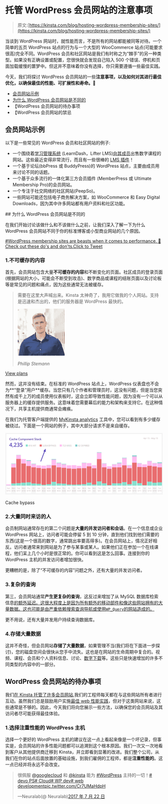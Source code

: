 # 托管 WordPress 会员网站的注意事项

> 原文:[https://kinsta.com/blog/hosting-wordpress-membership-sites/](https://kinsta.com/blog/hosting-wordpress-membership-sites/)

当谈到 WordPress 网站时，就性能而言，不是所有的网站都能被同等对待。一个简单的五页 WordPress 站点的行为与一个大型的 WooCommerce 站点(可能要求很高)完全不同。WordPress 会员和社区网站是我们有时称之为“棘手”的另一种类型。如果没有正确设置或配置，您很快就会发现自己陷入 500 个错误、停机和页面加载缓慢的噩梦中。但这并不意味着你没有选择，你只需要遵循一些最佳实践。

今天，我们将探讨 WordPress 会员网站的一些**注意事项，以及如何对其进行最佳优化，以确保最佳的性能、可扩展性和寿命。🚀**

*   [会员网站示例](#membership-sites-examples)
*   [为什么 WordPress 会员网站是不同的](#why-membership-sites-are-different)
*   【WordPress 会员网站的待办事项
*   【WordPress 会员网站的禁忌

## 会员网站示例

以下是一些常见的 WordPress 会员和社区网站的例子:

*   一个围绕着[学习管理系统](https://kinsta.com/wordpress-lms-hosting/) (LearnDash，Lifter LMS)[向其成员](https://kinsta.com/blog/website-ideas/#sidehustle-1)出售数字课程的网站。这些最近变得非常流行，而且有一些很棒的 [LMS 插件](https://kinsta.com/blog/wordpress-lms-plugins/)！
*   一个基于论坛(bbPress 或 BuddyPress)的 WordPress 站点，主要由成员用来讨论不同的话题。
*   一个基于众多流行的一体化第三方会员插件 (MemberPress 或 Ultimate Membership Pro)的会员网站。
*   一个专注于社交网络的社区网站(PeepSo)。
*   一些网站可能还包括电子商务解决方案，如 WooCommerce 和 Easy Digital Downloads，因为其中许多网站都有用户资料和社区功能。

 <kinsta-advanced-cta language="en_US" type-int-post="24546" type-int-position="0">## 为什么 WordPress 会员网站是不同的

在我们开始讨论该做什么和不该做什么之前，让我们深入了解一下为什么 WordPress 会员网站不同于你的标准博客或小型商业网站的几个原因。

[#WordPress membership sites are beasts when it comes to performance. 🦖 Check out these do's and don'ts.Click to Tweet](https://twitter.com/intent/tweet?url=https%3A%2F%2Fkinsta.com%2Fblog%2Fhosting-wordpress-membership-sites%2F&via=kinsta&text=%23WordPress+membership+sites+are+beasts+when+it+comes+to+performance.+%F0%9F%A6%96+Check+out+these+do%27s+and+don%27ts.)

### 1.不可缓存的内容

首先，会员网站包含大量**不可缓存的内容**和不断变化的页面。社区成员的登录页面(根据网站的大小，可能会不断受到攻击)、数字商品或课程的结账页面以及讨论板等是常见的问题和痛点，因为这些通常无法被缓存。

<link rel="stylesheet" href="https://kinsta.com/wp-content/themes/kinsta/dist/components/ctas/cta-mini.css?ver=2e932b8aba3918bfb818">



> 需要在这里大声喊出来。Kinsta 太神奇了，我用它做我的个人网站。支持是迅速和杰出的，他们的服务器是 WordPress 最快的。
> 
> <footer class="wp-block-kinsta-client-quote__footer">
> 
> ![A picture of Phillip Stemann looking into the camera wearing a blue button down shirt](img/12b77bdcd297e9bf069df2f3413ad833.png)
> 
> <cite class="wp-block-kinsta-client-quote__cite">Phillip Stemann</cite></footer>

[View plans](https://kinsta.com/plans/)

然而，这并没有结束。在标准的 WordPress 站点上，WordPress 仪表盘也不会为**“登录”用户**缓存。当您只有几个作者和管理员时，这没有问题，但是当您突然有成千上万的成员使用仪表板时，这会立即导致性能问题，因为没有一个可以从服务器上的缓存提供服务。这意味着您需要幕后的能力和架构来支持它。在这种情况下，共享主机提供商通常会瘫痪。

在我们为托管客户端提供的 [MyKinsta analytics](https://kinsta.com/help/mykinsta-analytics/) 工具中，您可以看到有多少缓存被绕过。下面是一个网站的例子，其中大部分请求不是来自缓存。

![Cache bypass](img/545ae4aa25302e6c8fd8eed6ea579bb7.png)

Cache bypass



### 2.大量同时来访的人

会员制网站通常存在的第二个问题是**大量的并发访问者和会话**。在一个信息或企业 WordPress 网站上，访问者可能会停留 5 到 10 分钟，直到他们找到他们需要的东西(这是一个很高的数字，通常跳出率要高得多)。在会员网站上，情况正好相反。访问者通常来到网站是为了参与某事或某人。如果他们正在参加一个在线课程，他们呆上几个小时是很正常的。你可以看到这是怎么回事。连接到你的 WordPress 主机的并发访问者增加很快。

更糟糕的是，除了“不可缓存的内容”问题之外，还有大量的并发访问者。

### 3.复杂的查询

第三，会员网站通常**产生更复杂的查询**，这反过来增加了从 MySQL 数据库检索信息[的额外延迟。这很大程度上是因为所有额外的移动部件和像这些网站拥有的大量数据。这也可能是由严重依赖搜索查询导航或使用`WP_Query`的网站造成的。](https://kinsta.com/knowledgebase/what-is-mysql/)

更不用说，还有大量并发用户持续查询数据库。

### 4.存储大量数据

这并不奇怪，但会员网站**存储了大量数据**，如果管理不当(我们将在下面进一步探讨)，您的磁盘空间会很快从您手中流失。这也是在网站的生命周期中复合的。视频、课程、会员和个人资料信息、讨论、[数字下载](https://kinsta.com/blog/wordpress-download-manager/)等。这些只是快速增加的许多不同类型的内容中的一部分。
<kinsta-advanced-cta language="en_US" type-int-post="24546" type-int-position="1"></kinsta-advanced-cta>

## WordPress 会员网站的待办事项

我们[在 Kinsta 托管了许多会员网站](https://kinsta.com/wordpress-membership-website-hosting/),我们的工程师每天都在与这些网站所有者进行互动。虽然我们总是鼓励用户实施[最佳 web 性能实践](https://kinsta.com/learn/page-speed/)，但对于这类网站来说，这些通常是不够的。因此，今天我们将向您展示一些方法，以确保您的会员网站及其访问者尽可能获得最佳体验。

### 1.选择注重性能的 WordPress 主机

选择一个更好的 WordPress 主机的建议在这一点上看起来像是一个坏记录，但事实是，会员网站的许多性能问题都可以追溯到这个根本原因。我们一次又一次地看到客户从其他提供商迁移到 Kinsta，并立即看到显著的改进。我们整个公司，从我们在你的站点后面放置的基础设施，到我们雇佣的工程师，都是**注重性能的**。这一点已经并将永远不会改变。

> 很佩服 [@googlecloud](https://twitter.com/googlecloud?ref_src=twsrc%5Etfw) 和 [@kinsta](https://twitter.com/kinsta?ref_src=twsrc%5Etfw) 能为 [#WordPress](https://twitter.com/hashtag/WordPress?src=hash&ref_src=twsrc%5Etfw) 主持的一切！[# devo PS](https://twitter.com/hashtag/DevOps?src=hash&ref_src=twsrc%5Etfw)[# Cloud](https://twitter.com/hashtag/Cloud?src=hash&ref_src=twsrc%5Etfw)[# WP dev](https://twitter.com/hashtag/WPDev?src=hash&ref_src=twsrc%5Etfw)[# web development](https://twitter.com/hashtag/webdevelopment?src=hash&ref_src=twsrc%5Etfw)[pic.twitter.com/Cr7UMaHdpH](https://t.co/Cr7UMaHdpH)
> 
> —Neuralab(@ Neuralab)[2017 年 7 月 22 日](https://twitter.com/Neuralab/status/888742198489079810?ref_src=twsrc%5Etfw)</kinsta-advanced-cta>